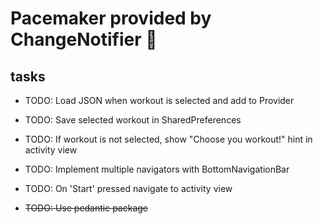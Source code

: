 # Pacemaker provided by ChangeNotifier 🏃

## tasks 

- TODO: Load JSON when workout is selected and add to Provider 
- TODO: Save selected workout in SharedPreferences
- TODO: If workout is not selected, show "Choose you workout!" hint in activity view
- TODO: Implement multiple navigators with BottomNavigationBar
- TODO: On 'Start' pressed navigate to activity view

- ~~TODO: Use pedantic package~~
